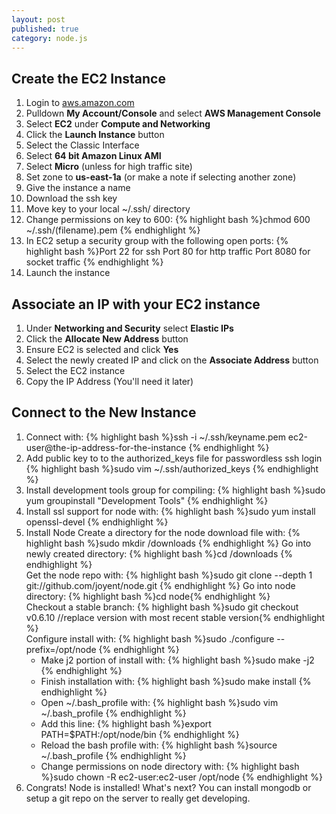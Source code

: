 ```yaml
---
layout: post
published: true
category: node.js
---
```


## Create the EC2 Instance

1. Login to [aws.amazon.com](http://aws.amazon.com/)
2. Pulldown **My Account/Console** and select **AWS Management Console**
3. Select **EC2** under **Compute and Networking**
4. Click the **Launch Instance** button
5. Select the Classic Interface
6. Select **64 bit Amazon Linux AMI**
7. Select **Micro** (unless for high traffic site)
8. Set zone to **us-east-1a** (or make a note if selecting another zone)
9. Give the instance a name
10. Download the ssh key
11. Move key to your local ~/.ssh/ directory
12. Change permissions on key to 600: 
	{% highlight bash %}chmod 600 ~/.ssh/(filename).pem
    {% endhighlight %}
13. In EC2 setup a security group with the following open ports:
	{% highlight bash %}Port 22 for ssh
    Port 80 for http traffic
    Port 8080 for socket traffic
    {% endhighlight %}
14. Launch the instance

## Associate an IP with your EC2 instance

1. Under **Networking and Security** select **Elastic IPs**
2. Click the **Allocate New Address** button
3. Ensure EC2 is selected and click **Yes**
4. Select the newly created IP and click on the **Associate Address** button
5. Select the EC2 instance
6. Copy the IP Address (You'll need it later)

## Connect to the New Instance

1. Connect with:
    {% highlight bash %}ssh -i ~/.ssh/keyname.pem ec2-user@the-ip-address-for-the-instance
    {% endhighlight %}
2. Add public key to to the authorized_keys file for passwordless ssh login 
    {% highlight bash %}sudo vim ~/.ssh/authorized_keys
    {% endhighlight %}    
3. Install development tools group for compiling:
	{% highlight bash %}sudo yum groupinstall "Development Tools"
    {% endhighlight %} 
4. Install ssl support for node with: 
	{% highlight bash %}sudo yum install openssl-devel
    {% endhighlight %} 
5. Install Node
	Create a directory for the node download file with: 
	{% highlight bash %}sudo mkdir /downloads
    {% endhighlight %} 
    Go into newly created directory:
	{% highlight bash %}cd /downloads
    {% endhighlight %}  
    Get the node repo with:
	{% highlight bash %}sudo git clone --depth 1 git://github.com/joyent/node.git
	{% endhighlight %}
    Go into node directory:
	{% highlight bash %}cd node{% endhighlight %}    
    Checkout a stable branch:
	{% highlight bash %}sudo git checkout v0.6.10 //replace version with most recent stable version{% endhighlight %}          
    Configure install with: 
    {% highlight bash %}sudo ./configure --prefix=/opt/node
    {% endhighlight %}      
    * Make j2 portion of install with:
    {% highlight bash %}sudo make -j2
	{% endhighlight %}  
    * Finish installation with:
    {% highlight bash %}sudo make install
	{% endhighlight %}
    * Open ~/.bash_profile with: 
    {% highlight bash %}sudo vim ~/.bash_profile
	{% endhighlight %}
    * Add this line: 
    {% highlight bash %}export PATH=$PATH:/opt/node/bin
	{% endhighlight %}    
    * Reload the bash profile with:
    {% highlight bash %}source ~/.bash_profile
	{% endhighlight %}    
    * Change permissions on node directory with: 
    {% highlight bash %}sudo chown -R ec2-user:ec2-user /opt/node
	{% endhighlight %}   
6. Congrats!  Node is installed!  What's next?  You can install mongodb or setup a git repo on the server to really get developing.